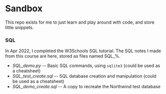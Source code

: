 # Sandbox
This repo exists for me to just learn and play around with code, and store little snippets. 

### SQL
In Apr 2022, I completed the W3Schools SQL tutorial. The SQL notes I made from this course are here, stored as files named SQL_%. 
- _SQL_demo.py_ -- Basic SQL commands, using `sqlite3` (could be used as a cheatsheet)
- _SQL_test_create.sql_ -- SQL database creation and manipulation (could be used as a cheatsheet)
- _SQL_demo_create.sql_ -- A copy to recreate the Northwind test database
